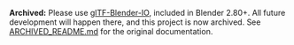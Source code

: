 **Archived:** Please use [glTF-Blender-IO](https://github.com/KhronosGroup/glTF-Blender-IO/), included in Blender 2.80+. All future development will happen there, and this project is now archived. See [ARCHIVED_README.md](ARCHIVED_README.md) for the original documentation.
